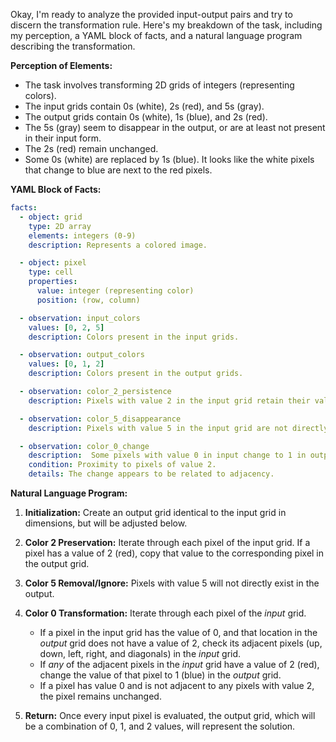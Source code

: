 Okay, I'm ready to analyze the provided input-output pairs and try to discern the transformation rule. Here's my breakdown of the task, including my perception, a YAML block of facts, and a natural language program describing the transformation.

**Perception of Elements:**

*   The task involves transforming 2D grids of integers (representing colors).
*   The input grids contain 0s (white), 2s (red), and 5s (gray).
*   The output grids contain 0s (white), 1s (blue), and 2s (red).
*   The 5s (gray) seem to disappear in the output, or are at least not present in their input form.
*   The 2s (red) remain unchanged.
*   Some 0s (white) are replaced by 1s (blue). It looks like the white pixels that change to blue are next to the red pixels.

**YAML Block of Facts:**


```yaml
facts:
  - object: grid
    type: 2D array
    elements: integers (0-9)
    description: Represents a colored image.

  - object: pixel
    type: cell
    properties:
      value: integer (representing color)
      position: (row, column)

  - observation: input_colors
    values: [0, 2, 5]
    description: Colors present in the input grids.

  - observation: output_colors
    values: [0, 1, 2]
    description: Colors present in the output grids.

  - observation: color_2_persistence
    description: Pixels with value 2 in the input grid retain their value in the output grid.

  - observation: color_5_disappearance
    description: Pixels with value 5 in the input grid are not directly present in the output grid.

  - observation: color_0_change
    description:  Some pixels with value 0 in input change to 1 in output.
    condition: Proximity to pixels of value 2.
    details: The change appears to be related to adjacency.
```


**Natural Language Program:**

1.  **Initialization:** Create an output grid identical to the input grid in dimensions, but will be adjusted below.

2.  **Color 2 Preservation:** Iterate through each pixel of the input grid. If a pixel has a value of 2 (red), copy that value to the corresponding pixel in the output grid.

3.  **Color 5 Removal/Ignore:** Pixels with value 5 will not directly exist in the output.

4.  **Color 0 Transformation:** Iterate through each pixel of the *input* grid.
    *   If a pixel in the input grid has the value of 0, and that location in the *output* grid does not have a value of 2, check its adjacent pixels (up, down, left, right, and diagonals) in the *input* grid.
    *    If *any* of the adjacent pixels in the *input* grid have a value of 2 (red), change the value of that pixel to 1 (blue) in the *output* grid.
    *   If a pixel has value 0 and is not adjacent to any pixels with value 2, the pixel remains unchanged.
5. **Return:** Once every input pixel is evaluated, the output grid, which will be a combination of 0, 1, and 2 values, will represent the solution.

